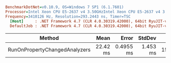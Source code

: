 ``` ini

BenchmarkDotNet=v0.10.9, OS=Windows 7 SP1 (6.1.7601)
Processor=Intel Xeon CPU E5-2637 v4 3.50GHzIntel Xeon CPU E5-2637 v4 3.50GHz, ProcessorCount=16
Frequency=3410126 Hz, Resolution=293.2443 ns, Timer=TSC
  [Host]     : .NET Framework 4.7 (CLR 4.0.30319.42000), 64bit RyuJIT-v4.7.2114.0
  DefaultJob : .NET Framework 4.7 (CLR 4.0.30319.42000), 64bit RyuJIT-v4.7.2114.0


```
 |                        Method |     Mean |     Error |   StdDev |    Gen 0 |   Gen 1 | Allocated |
 |------------------------------ |---------:|----------:|---------:|---------:|--------:|----------:|
 | RunOnPropertyChangedAnalyzers | 22.42 ms | 0.4955 ms | 1.453 ms | 156.2500 | 31.2500 |   1.15 MB |
